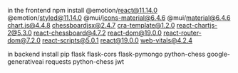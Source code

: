 in the frontend
npm install
 @emotion/react@11.14.0
 @emotion/styled@11.14.0
 @mui/icons-material@6.4.6
 @mui/material@6.4.6
 chart.js@4.4.8
 chessboardjsx@2.4.7
 cra-template@1.2.0
 react-chartjs-2@5.3.0
 react-chessboard@4.7.2
 react-dom@19.0.0
 react-router-dom@7.2.0
 react-scripts@5.0.1
 react@19.0.0
 web-vitals@4.2.4


in backend 
install pip
flask
flask-cors
flask-pymongo
python-chess
google-generativeai
requests
python-chess
jwt
